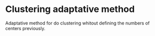 # Clustering adaptative method
Adaptative method for do clustering whitout defining the numbers of centers previously.
